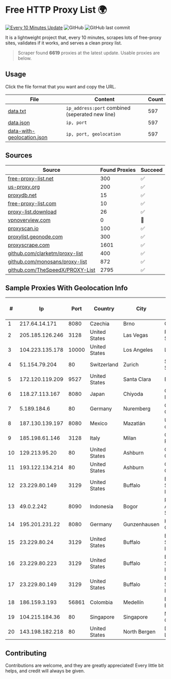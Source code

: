 
# Free HTTP Proxy List 🌍

[![Every 10 Minutes Update](https://github.com/mertguvencli/http-proxy-list/actions/workflows/main.yml/badge.svg?branch=main)](https://github.com/mertguvencli/http-proxy-list/actions/workflows/main.yml)
![GitHub](https://img.shields.io/github/license/mertguvencli/http-proxy-list)
![GitHub last commit](https://img.shields.io/github/last-commit/mertguvencli/http-proxy-list)

It is a lightweight project that, every 10 minutes, scrapes lots of free-proxy sites, validates if it works, and serves a clean proxy list.


> Scraper found **6619** proxies at the latest update. Usable proxies are below.

## Usage

Click the file format that you want and copy the URL.


|File|Content|Count|
|----|-------|-----|
|[data.txt](https://raw.githubusercontent.com/mertguvencli/http-proxy-list/main/proxy-list/data.txt)|`ip_address:port` combined (seperated new line)|597|
|[data.json](https://raw.githubusercontent.com/mertguvencli/http-proxy-list/main/proxy-list/data.json)|`ip, port`|597|
|[data-with-geolocation.json](https://raw.githubusercontent.com/mertguvencli/http-proxy-list/main/proxy-list/data-with-geolocation.json)|`ip, port, geolocation`|597|

## Sources

|Source|Found Proxies|Succeed|
|------|-------------|-------|
|[free-proxy-list.net](https://free-proxy-list.net)|300|✅|
|[us-proxy.org](https://www.us-proxy.org)|200|✅|
|[proxydb.net](http://proxydb.net)|15|✅|
|[free-proxy-list.com](https://free-proxy-list.com/?page=&port=&type%5B%5D=http&type%5B%5D=https&up_time=0&search=Search)|10|✅|
|[proxy-list.download](https://www.proxy-list.download/HTTP)|26|✅|
|[vpnoverview.com](https://vpnoverview.com/privacy/anonymous-browsing/free-proxy-servers)|0|🚫|
|[proxyscan.io](https://www.proxyscan.io)|100|✅|
|[proxylist.geonode.com](https://proxylist.geonode.com/api/proxy-list?limit=300&page=1&sort_by=lastChecked&sort_type=desc&protocols=http,https)|300|✅|
|[proxyscrape.com](https://api.proxyscrape.com/v2/?request=displayproxies&protocol=http&timeout=10000&country=all&ssl=all&anonymity=all)|1601|✅|
|[github.com/clarketm/proxy-list](https://raw.githubusercontent.com/clarketm/proxy-list/master/proxy-list-raw.txt)|400|✅|
|[github.com/monosans/proxy-list](https://raw.githubusercontent.com/monosans/proxy-list/main/proxies/http.txt)|872|✅|
|[github.com/TheSpeedX/PROXY-List](https://raw.githubusercontent.com/TheSpeedX/PROXY-List/master/http.txt)|2795|✅|


## Sample Proxies With Geolocation Info

|#|Ip|Port|Country|City|Internet Service Provider|
|-|--|----|-------|----|-------------------------|
|1|217.64.14.171|8080|Czechia|Brno|GiTy, a.s.|
|2|205.185.126.246|3128|United States|Las Vegas|FranTech Solutions|
|3|104.223.135.178|10000|United States|Los Angeles|LayerHost|
|4|51.154.79.204|80|Switzerland|Zurich|Salt Mobile SA|
|5|172.120.119.209|9527|United States|Santa Clara|EGIHosting|
|6|118.27.113.167|8080|Japan|Chiyoda|GMO Internet, Inc.|
|7|5.189.184.6|80|Germany|Nuremberg|Contabo GmbH|
|8|187.130.139.197|8080|Mexico|Mazatlán|Uninet S.A. de C.V.|
|9|185.198.61.146|3128|Italy|Milan|Global Router LLC|
|10|129.213.95.20|80|United States|Ashburn|Oracle Corporation|
|11|193.122.134.214|80|United States|Ashburn|Oracle Corporation|
|12|23.229.80.149|3129|United States|Buffalo|B2 Net Solutions Inc.|
|13|49.0.2.242|8090|Indonesia|Bogor|PT Usaha Adi Sanggoro|
|14|195.201.231.22|8080|Germany|Gunzenhausen|Hetzner Online GmbH|
|15|23.229.80.24|3129|United States|Buffalo|B2 Net Solutions Inc.|
|16|23.229.80.223|3129|United States|Buffalo|B2 Net Solutions Inc.|
|17|23.229.80.149|3129|United States|Buffalo|B2 Net Solutions Inc.|
|18|186.159.3.193|56861|Colombia|Medellín|Edatel S.a. E.S.P|
|19|104.215.184.36|80|Singapore|Singapore|Microsoft Corporation|
|20|143.198.182.218|80|United States|North Bergen|DigitalOcean, LLC|



## Contributing

Contributions are welcome, and they are greatly appreciated! Every
little bit helps, and credit will always be given.

